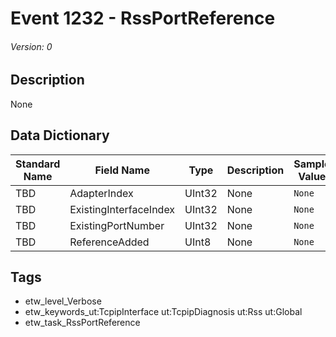# Event 1232 - RssPortReference
###### Version: 0

## Description
None

## Data Dictionary
|Standard Name|Field Name|Type|Description|Sample Value|
|---|---|---|---|---|
|TBD|AdapterIndex|UInt32|None|`None`|
|TBD|ExistingInterfaceIndex|UInt32|None|`None`|
|TBD|ExistingPortNumber|UInt32|None|`None`|
|TBD|ReferenceAdded|UInt8|None|`None`|

## Tags
* etw_level_Verbose
* etw_keywords_ut:TcpipInterface ut:TcpipDiagnosis ut:Rss ut:Global
* etw_task_RssPortReference